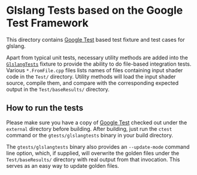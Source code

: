 Glslang Tests based on the Google Test Framework
================================================

This directory contains [Google Test][gtest] based test fixture and test
cases for glslang.

Apart from typical unit tests, necessary utility methods are added into
the [`GlslangTests`](TestFixture.h) fixture to provide the ability to do
file-based integration tests. Various `*.FromFile.cpp` files lists names
of files containing input shader code in the `Test/` directory. Utility
methods will load the input shader source, compile them, and compare with
the corresponding expected output in the `Test/baseResults/` directory.

How to run the tests
--------------------

Please make sure you have a copy of [Google Test][gtest] checked out under
the `external` directory before building. After building, just run the
`ctest` command or the `gtests/glslangtests` binary in your build directory.

The `gtests/glslangtests` binary also provides an `--update-mode` command
line option, which, if supplied, will overwrite the golden files under
the `Test/baseResults/` directory with real output from that invocation.
This serves as an easy way to update golden files.

[gtest]: https://github.com/google/googletest
